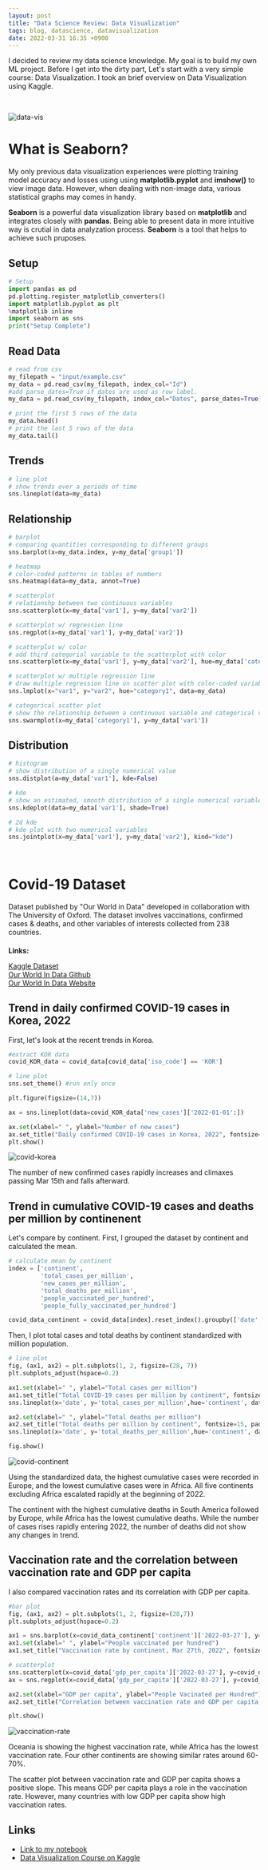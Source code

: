 ```yaml
---
layout: post
title: "Data Science Review: Data Visualization"
tags: blog, datascience, datavisualization
date: 2022-03-31 16:35 +0900
---
```


I decided to review my data science knowledge. My goal is to build my own ML project. Before I get into the dirty part, Let's start with a very simple course: Data Visualization. I took an brief overview on Data Visualization using Kaggle.

<br/>

![data-vis](https://i.imgur.com/wNHfDZA.png)

# What is Seaborn?
My only previous data visualization experiences were plotting training model accuracy and losses using using **matplotlib.pyplot** and **imshow()** to view image data. However, when dealing with non-image data, various statistical graphs may comes in handy. 

**Seaborn** is a powerful data visualization library based on **matplotlib** and integrates closely with **pandas**. Being able to present data in more intuitive way is crutial in data analyzation process. **Seaborn** is a tool that helps to achieve such pruposes.


## Setup
```python
# Setup
import pandas as pd
pd.plotting.register_matplotlib_converters()
import matplotlib.pyplot as plt
%matplotlib inline
import seaborn as sns
print("Setup Complete")
```

## Read Data
```python
# read from csv
my_filepath = "input/example.csv"
my_data = pd.read_csv(my_filepath, index_col="Id")
#add parse_dates=True if dates are used as row label.
my_data = pd.read_csv(my_filepath, index_col="Dates", parse_dates=True)

# print the first 5 rows of the data
my_data.head()
# print the last 5 rows of the data
my_data.tail()
```

## Trends
```python
# line plot
# show trends over a periods of time
sns.lineplot(data=my_data)
```


## Relationship
```python
# barplot
# comparing quantities corresponding to different groups
sns.barplot(x=my_data.index, y=my_data['group1'])

# heatmap
# color-coded patterns in tables of numbers
sns.heatmap(data=my_data, annot=True)

# scatterplot
# relationshp between two continuous variables
sns.scatterplot(x=my_data['var1'], y=my_data['var2'])

# scatterplot w/ regression line
sns.regplot(x=my_data['var1'], y=my_data['var2'])

# scatterplot w/ color
# add third categorial variable to the scatterplot with color
sns.scatterplot(x=my_data['var1'], y=my_data['var2'], hue=my_data['category1'])

# scatterplot w/ multiple regression line
# draw multiple regression line on scatter plot with color-coded variables
sns.lmplot(x="var1", y="var2", hue="category1", data=my_data)

# categorical scatter plot
# show the relationship between a continuous variable and categorical variable
sns.swarmplot(x=my_data['category1'], y=my_data['var1'])
```

## Distribution
```python
# histogram
# show distribution of a single numerical value
sns.distplot(a=my_data['var1'], kde=False)

# kde
# show an estimated, smooth distribution of a single numerical variable
sns.kdeplot(data=my_data['var1'], shade=True)

# 2d kde
# kde plot with two numerical variables
sns.jointplot(x=my_data['var1'], y=my_data['var2'], kind="kde")
```

<br/>


# Covid-19 Dataset
Dataset published by "Our World in Data" developed in collaboration with The University of Oxford.
The dataset involves vaccinations, confirmed cases & deaths, and other variables of interests collected from 238 countries.

<h4 style="margin-bottom: 0;">Links:</h4>

[Kaggle Dataset](https://www.kaggle.com/datasets/caesarmario/our-world-in-data-covid19-dataset)<br/>
[Our World In Data Github](https://github.com/owid/covid-19-data/tree/master/public/data)<br/>
[Our World In Data Website](https://ourworldindata.org/covid-vaccinations)


## Trend in daily confirmed COVID-19 cases in Korea, 2022
First, let's look at the recent trends in Korea.
```python
#extract KOR data
covid_KOR_data = covid_data[covid_data['iso_code'] == 'KOR']

# line plot
sns.set_theme() #run only once

plt.figure(figsize=(14,7))

ax = sns.lineplot(data=covid_KOR_data['new_cases']['2022-01-01':])

ax.set(xlabel=" ", ylabel="Number of new cases")
ax.set_title("Daily confirmed COVID-19 cases in Korea, 2022", fontsize=15, pad=15)
plt.show()
```

![covid-korea](https://i.imgur.com/lNMI73z.png)

The number of new confirmed cases rapidly increases and climaxes passing Mar 15th and falls afterward.


## Trend in cumulative COVID-19 cases and deaths per million by continenent
Let's compare by continent. First, I grouped the dataset by continent and calculated the mean.
```python
# calculate mean by continent
index = ['continent',
         'total_cases_per_million', 
         'new_cases_per_million',
         'total_deaths_per_million', 
         'people_vaccinated_per_hundred',
         'people_fully_vaccinated_per_hundred']

covid_data_continent = covid_data[index].reset_index().groupby(['date', 'continent'], as_index=False).mean().set_index('date')
```
Then, I plot total cases and total deaths by continent standardized with million population.
```python
# line plot
fig, (ax1, ax2) = plt.subplots(1, 2, figsize=(28, 7))
plt.subplots_adjust(hspace=0.2)

ax1.set(xlabel=" ", ylabel="Total cases per million")
ax1.set_title("Total COVID-19 cases per million by continent", fontsize=15, pad=15)
sns.lineplot(x='date', y='total_cases_per_million',hue='continent', data=covid_data_continent.reset_index(), ax=ax1)

ax2.set(xlabel=" ", ylabel="Total deaths per million")
ax2.set_title("Total deaths per million by continent", fontsize=15, pad=15)
sns.lineplot(x='date', y='total_deaths_per_million',hue='continent', data=covid_data_continent.reset_index(), ax=ax2)

fig.show()
```

![covid-continent](https://i.imgur.com/mZPFoDf.png)

Using the standardized data, the highest cumulative cases were recorded in Europe, and the lowest cumulative cases were in Africa. All five continents excluding Africa escalated rapidly at the beginning of 2022.

The continent with the highest cumulative deaths in South America followed by Europe, while Africa has the lowest cumulative deaths. While the number of cases rises rapidly entering 2022, the number of deaths did not show any changes in trend.


## Vaccination rate and the correlation between vaccination rate and GDP per capita
I also compared vaccination rates and its correlation with GDP per capita.
```python
#bar plot
fig, (ax1, ax2) = plt.subplots(1, 2, figsize=(28,7))
plt.subplots_adjust(hspace=0.2)

ax1 = sns.barplot(x=covid_data_continent['continent']['2022-03-27'], y=covid_data_continent['people_vaccinated_per_hundred']['2022-03-27'], ax=ax1)
ax1.set(xlabel=" ", ylabel="People vaccinated per hundred")
ax1.set_title("Vaccination rate by continent, Mar 27th, 2022", fontsize=15, pad=15)

# scatterplot
sns.scatterplot(x=covid_data['gdp_per_capita']['2022-03-27'], y=covid_data['people_vaccinated_per_hundred']['2022-03-27'], hue=covid_data['continent']['2022-03-27'])
ax = sns.regplot(x=covid_data['gdp_per_capita']['2022-03-27'], y=covid_data['people_vaccinated_per_hundred']['2022-03-27'],scatter=False)

ax2.set(xlabel="GDP per capita", ylabel="People Vacinated per Hundred")
ax2.set_title("Correlation between vaccination rate and GDP per capita, Mar 27th, 2022", fontsize=15, pad=15)

plt.show()
```

![vaccination-rate](https://i.imgur.com/7Xo7QuA.png)

Oceania is showing the highest vaccination rate, while Africa has the lowest vaccination rate. Four other continents are showing similar rates around 60-70%.

The scatter plot between vaccination rate and GDP per capita shows a positive slope. This means GDP per capita plays a role in the vaccination rate. However, many countries with low GDP per capita show high vaccination rates.

## Links
* [Link to my notebook](https://www.kaggle.com/code/kwangjongchoi/data-visualization-practice-covid-19)
* [Data Visualization Course on Kaggle](https://www.kaggle.com/learn/data-visualization)
